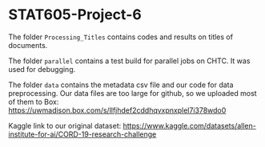 # STAT605-Project-6

The folder `Processing_Titles` contains codes and results on titles of documents.

The folder `parallel` contains a test build for parallel jobs on CHTC. It was used for debugging.

The folder `data` contains the metadata csv file and our code for data preprocessing. 
Our data files are too large for github, so we uploaded most of them to Box: https://uwmadison.box.com/s/llfjhdef2cddhqvxpnxplel7i378wdo0

Kaggle link to our original dataset: https://www.kaggle.com/datasets/allen-institute-for-ai/CORD-19-research-challenge
